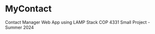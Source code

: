 # <h1> <svg width="30" height="34" viewBox="0 0 30 34" fill="none" xmlns="http://www.w3.org/2000/svg">
# <path d="M15.4997 15.8981C13.5245 14.5552 10.5608 12.2051 2.06641 12.2051V29.0207C10.5608 29.0207 13.5245 31.3708 15.4997 32.7138V15.8981Z" stroke="white" stroke-width="2" stroke-linecap="round" stroke-linejoin="round"/>
# <path d="M15.5007 15.8981C17.4759 14.5552 20.4396 12.2051 28.9339 12.2051V29.0207C20.4396 29.0207 17.4759 31.3708 15.5007 32.7138V15.8981Z" stroke="white" stroke-width="2" stroke-linecap="round" stroke-linejoin="round"/>
# <path d="M25.4454 1.26562H7.79924C7.30626 1.26562 6.8231 1.39234 6.40436 1.63144L1.75928 4.28385L6.40436 6.93624C6.8231 7.17536 7.30626 7.30206 7.79924 7.30206H25.4454C27.2595 7.30206 28.73 5.95078 28.73 4.28385C28.73 2.61693 27.2595 1.26562 25.4454 1.26562Z" stroke="white" stroke-width="2" stroke-linecap="round" stroke-linejoin="round"/>
# <path d="M20.7483 1.39551V7.30219" stroke="white" stroke-width="2" stroke-linecap="round" stroke-linejoin="round"/>
# </svg>
 # MyContact</h1> 

Contact Manager Web App using LAMP Stack
COP 4331 Small Project - Summer 2024
